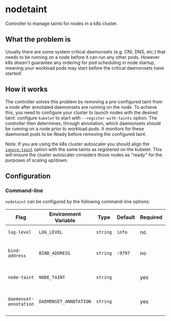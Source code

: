 # nodetaint

Controller to manage taints for nodes in a k8s cluster.

## What the problem is

Usually there are some system critical daemonsets (e.g. CNI, DNS, etc.) that needs to be running on a node before it can run any other pods. However k8s doesn't guarantee any ordering for pod scheduling in node startup, meaning your workload pods may start before the critical daemonsets have started!

## How it works

The controller solves this problem by removing a pre-configured taint from a node after annotated daemonsets are running on the node. To achieve this, you need to configure your cluster to launch nodes with the desired taint: configure `kubelet` to start with `--register-with-taints` option.
 The controller then determines, through annotation, which daemonsets should be running on a node prior to workload pods. It monitors for these daemonset pods to be Ready before removing the configured taint.

Note: If you are using the k8s cluster autoscaler you should align the [`ignore-taint`](https://github.com/kubernetes/autoscaler/blob/8ba18537807fb15a074d3587528157d441ac4389/cluster-autoscaler/main.go#L181) option with the same taints as registered on the kubelet. This will ensure the cluster autoscaler considers those nodes as "ready" for the purposes of scaling up/down.

## Configuration

### Command-line

`nodetaint` can be configured by the following command-line options:

Flag | Environment Variable | Type | Default | Required | Description
---- | -------------------- | ---- | ------- | -------- | -----------
`log-level` | `LOG_LEVEL` | `string` | `info` | no | The level of log detail.
`bind-address` | `BIND_ADDRESS` | `string` | `:9797` | no | The address for binding listener.
`node-taint` | `NODE_TAINT` | `string` | | yes |  The startup taint to put on node.
`daemonset-annotation` | `DAEMONSET_ANNOTATION` | `string` | | yes | The annotation of required daemonset.
